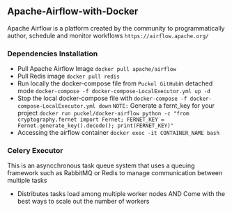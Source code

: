 ## Apache-Airflow-with-Docker
Apache Airflow is a platform created by the community to programmatically author, schedule and monitor workflows `https://airflow.apache.org/`
### Dependencies Installation
- Pull Apache Airflow Image `docker pull apache/airflow`
- Pull Redis image `docker pull redis`
- Run locally the docker-compose file from `Puckel GitHub`in detached mode `docker-compose -f docker-compose-LocalExecutor.yml up -d `
- Stop the local docker-compose file with `docker-compose -f docker-compose-LocalExecutor.yml down`
`NOTE:` Generate a fernt_key for your project `docker run puckel/docker-airflow python -c "from cryptography.fernet import Fernet; FERNET_KEY = Fernet.generate_key().decode(); print(FERNET_KEY)"`
- Accessing the airflow container `docker exec -it CONTAINER_NAME bash`
### Celery Executor
This is an asyncchronous task queue system that uses a queuing framework such as RabbitMQ or Redis to manage communication between multiple tasks
- Distributes tasks load among multiple worker nodes AND Come with the best ways to scale out the number of workers